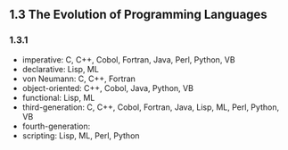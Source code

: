 ## 1.3 The Evolution of Programming Languages

### 1.3.1

* imperative: C, C++, Cobol, Fortran, Java, Perl, Python, VB
* declarative: Lisp, ML
* von Neumann: C, C++, Fortran
* object-oriented: C++, Cobol, Java, Python, VB
* functional: Lisp, ML
* third-generation: C, C++, Cobol, Fortran, Java, Lisp, ML, Perl, Python, VB
* fourth-generation:
* scripting: Lisp, ML, Perl, Python
